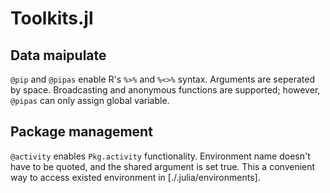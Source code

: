 # Toolkits.jl
## Data maipulate
`@pip` and `@pipas` enable R's `%>%` and `%<>%` syntax. Arguments are seperated by space. Broadcasting and anonymous functions are supported; however, `@pipas` can only assign global variable.
## Package management
`@activity` enables `Pkg.activity` functionality. Environment name doesn't have to be quoted, and the shared argument is set true. This a convenient way to access existed environment in [./.julia/environments].